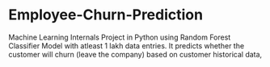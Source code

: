 # Employee-Churn-Prediction
Machine Learning Internals Project in Python using Random Forest Classifier Model with atleast 1 lakh data entries. It predicts whether the customer will churn (leave the company) based on customer historical data,

